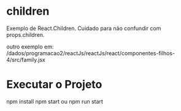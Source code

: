 # children
Exemplo de React.Children.
Cuidado para não confundir com props.children.

outro exemplo em:
/dados/programacao2/reactJs/reactJs/react/componentes-filhos-4/src/family.jsx

# Executar o Projeto
npm install
npm start ou npm run start
